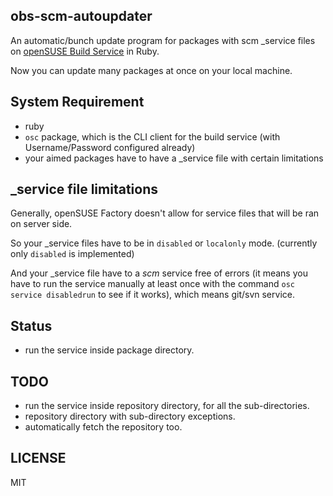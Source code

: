 ## obs-scm-autoupdater

An automatic/bunch update program for packages with scm \_service files on [openSUSE Build Service](https://build.opensuse.org) in Ruby.

Now you can update many packages at once on your local machine.

## System Requirement

* ruby
* `osc` package, which is the CLI client for the build service (with Username/Password configured already)
* your aimed packages have to have a \_service file with certain limitations

## \_service file limitations

Generally, openSUSE Factory doesn't allow for service files that will be ran on server side.

So your \_service files have to be in `disabled` or `localonly` mode. (currently only `disabled` is implemented)

And your \_service file have to a _scm_ service free of errors (it means you have to run the service manually at least once with the command `osc service disabledrun` to see if it works), which means git/svn service.

## Status

* run the service inside package directory.

## TODO

* run the service inside repository directory, for all the sub-directories.
* repository directory with sub-directory exceptions.
* automatically fetch the repository too.

## LICENSE

MIT
